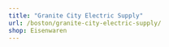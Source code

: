 ```yaml
---
title: "Granite City Electric Supply"
url: /boston/granite-city-electric-supply/
shop: Eisenwaren
---
```


